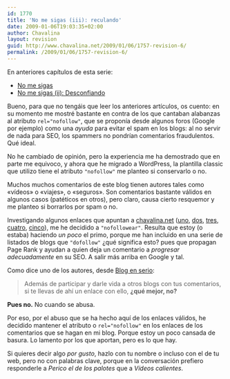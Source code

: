 ```yaml
---
id: 1770
title: 'No me sigas (iii): reculando'
date: 2009-01-06T19:03:35+02:00
author: Chavalina
layout: revision
guid: http://www.chavalina.net/2009/01/06/1757-revision-6/
permalink: /2009/01/06/1757-revision-6/
---
```

En anteriores capítulos de esta serie:

  * [No me sigas](http://www.chavalina.net/2005/01/19/post-330/)
  * [No me sigas (ii): Desconfiando](http://www.chavalina.net/2005/01/20/post-331/)

Bueno, para que no tengáis que leer los anteriores artículos, os cuento: en su momento me mostré bastante en contra de los que cantaban alabanzas al atributo `rel="nofollow"`, que se proponía desde algunos foros (Google por ejemplo) como una _ayuda_ para evitar el spam en los blogs: al no servir de nada para SEO, los spammers no pondrían comentarios fraudulentos. Qué ideal.

No he cambiado de opinión, pero la experiencia me ha demostrado que en parte me equivoco, y ahora que he migrado a WordPress, la plantilla classic que utilizo tiene el atributo `"nofollow"` me planteo si conservarlo o no.

Muchos muchos comentarios de este blog tienen autores tales como «vídeos» o «viajes», o «seguros». Son comentarios bastante válidos en algunos casos (patéticos en otros), pero claro, causa cierto resquemor y me planteo si borrarlos por spam o no.

Investigando algunos enlaces que apuntan a [chavalina.net](http://chavalina.net) ([uno](http://www.ulove-tech.com/i-do-or-i-dont-53-do-follows-blogs/), [dos](http://deltomate1.blogspot.com/2008/07/lista-nofollow-dofollow-listado-blogs.html), [tres](http://www.xeroblog.com/que-es-dofollow/), [cuatro](http://blogenserio.com/2008/03/33-blogs-esplendidos-en-donde-comentar/), [cinco](http://blogsdofollow.com/)), me he decidido a `"nofollowear"`. Resulta que estoy (o estaba) haciendo _un poco_ el primo, porque me han incluido en una serie de listados de blogs que `"dofollow"` ¿qué significa esto? pues que propagan Page Rank y ayudan a quien deja un comentario a _progresar adecuadamente_ en su SEO. A salir más arriba en Google y tal.

Como dice uno de los autores, desde [Blog en serio](http://blogenserio.com/2008/03/33-blogs-esplendidos-en-donde-comentar/):

> Además de participar y darle vida a otros blogs con tus comentarios, si te llevas de ahí un enlace con ello, **¿qué mejor, no?**

**Pues no.** No cuando se abusa.

Por eso, por el abuso que se ha hecho aquí de los enlaces válidos, he decidido mantener el atributo o `rel="nofollow"` en los enlaces de los comentarios que se hagan en mi blog. Porque estoy un poco cansada de basura. Lo lamento por los que aportan, pero es lo que hay.

Si quieres decir algo _por gusto_, hazlo con tu nombre o incluso con el de tu web, pero no con palabras clave, porque en la conversación prefiero responderle a _Perico el de los palotes_ que a _Vídeos calientes_.